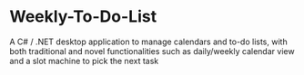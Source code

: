 # Weekly-To-Do-List
A C# / .NET desktop application to manage calendars and to-do lists, with both traditional and novel functionalities such as daily/weekly calendar view and a slot machine to pick the next task

